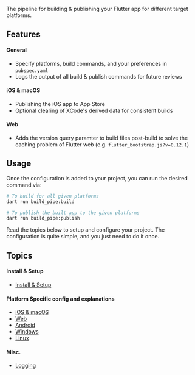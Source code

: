 <!-- 
This README describes the package. If you publish this package to pub.dev,
this README's contents appear on the landing page for your package.

For information about how to write a good package README, see the guide for
[writing package pages](https://dart.dev/tools/pub/writing-package-pages). 

For general information about developing packages, see the Dart guide for
[creating packages](https://dart.dev/guides/libraries/create-packages)
and the Flutter guide for
[developing packages and plugins](https://flutter.dev/to/develop-packages). 
-->

The pipeline for building & publishing your Flutter app for different target platforms.

## Features

#### General
- Specify platforms, build commands, and your preferences in `pubspec.yaml`
- Logs the output of all build & publish commands for future reviews

#### iOS & macOS
- Publishing the iOS app to App Store
- Optional clearing of XCode's derived data for consistent builds

#### Web
- Adds the version query paramter to build files post-build to solve the caching problem of Flutter web (e.g. `flutter_bootstrap.js?v=0.12.1`)


## Usage
Once the configuration is added to your project, you can run the desired command via:

```bash
# To build for all given platforms
dart run build_pipe:build

# To publish the built app to the given platforms
dart run build_pipe:publish
```

Read the topics below to setup and configure your project. The configuration is quite simple, and you just need to do it once.



## Topics

#### Install & Setup
- [Install & Setup](https://github.com/Vieolo/flutter_build_pipe/blob/master/docs/install/install_intro.md)

#### Platform Specific config and explanations
- [iOS & macOS](https://github.com/Vieolo/flutter_build_pipe/blob/master/docs/apple/apple_intro.md)
- [Web](https://github.com/Vieolo/flutter_build_pipe/blob/master/docs/web/web_intro.md)
- [Android](https://github.com/Vieolo/flutter_build_pipe/blob/master/docs/android/android_intro.md)
- [Windows](https://github.com/Vieolo/flutter_build_pipe/blob/master/docs/windows/windows_intro.md)
- [Linux](https://github.com/Vieolo/flutter_build_pipe/blob/master/docs/linux/linux_intro.md)

#### Misc.
- [Logging](https://github.com/Vieolo/flutter_build_pipe/blob/master/docs/logging/logging_intro.md)
